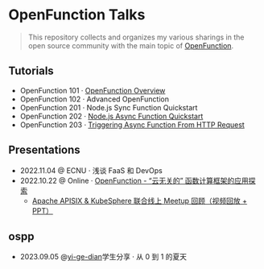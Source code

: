 # OpenFunction Talks

> This repository collects and organizes my various sharings in the open source community with the main topic of [OpenFunction](https://openfunction.dev/).

## Tutorials

- OpenFunction 101 · [OpenFunction Overview](https://openfunction-talks.netlify.app/2022/101-ofn-overview/)
- OpenFunction 102 · Advanced OpenFunction
- OpenFunction 201 · Node.js Sync Function Quickstart
- OpenFunction 202 · [Node.js Async Function Quickstart](https://openfunction-talks.netlify.app/2022/202-node-async/)
- OpenFunction 203 · [Triggering Async Function From HTTP Request](https://openfunction-talks.netlify.app/2022/203-node-mixed)

## Presentations

- 2022.11.04 @ ECNU · 浅谈 FaaS 和 DevOps
- 2022.10.22 @ Online · [OpenFunction - “云无关的” 函数计算框架的应用探索](https://openfunction-talks.netlify.app/2022/20221022/)
  - [Apache APISIX & KubeSphere 联合线上 Meetup 回顾（视频回放 + PPT）](https://mp.weixin.qq.com/s/KT3Eolq8-X5cYC8kr5SHBw)

## ospp

- 2023.09.05 @[yi-ge-dian](https://github.com/yi-ge-dian)学生分享 · 从 0 到 1 的夏天
